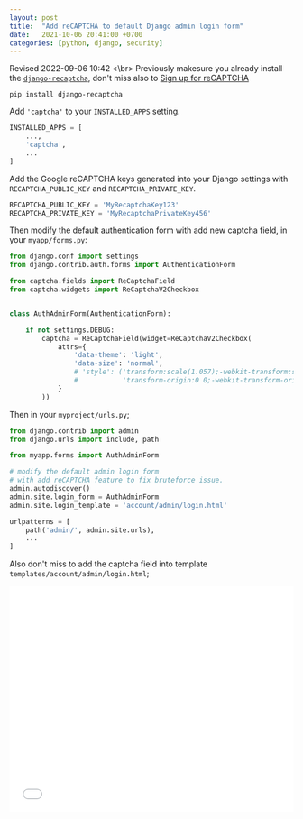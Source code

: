 ```yaml
---
layout: post
title:  "Add reCAPTCHA to default Django admin login form"
date:   2021-10-06 20:41:00 +0700
categories: [python, django, security]
---
```


Revised 2022-09-06 10:42 <\br>
Previously makesure you already install the [`django-recaptcha`](https://pypi.org/project/django-recaptcha/),
don't miss also to [Sign up for reCAPTCHA](https://www.google.com/recaptcha/about/)

```
pip install django-recaptcha
```

Add `'captcha'` to your `INSTALLED_APPS` setting.

```python
INSTALLED_APPS = [
    ...,
    'captcha',
    ...
]
```

Add the Google reCAPTCHA keys generated into your Django settings with `RECAPTCHA_PUBLIC_KEY` and `RECAPTCHA_PRIVATE_KEY`.

```python
RECAPTCHA_PUBLIC_KEY = 'MyRecaptchaKey123'
RECAPTCHA_PRIVATE_KEY = 'MyRecaptchaPrivateKey456'
```

Then modify the default authentication form with add new captcha field, in your `myapp/forms.py`:

```python
from django.conf import settings
from django.contrib.auth.forms import AuthenticationForm

from captcha.fields import ReCaptchaField
from captcha.widgets import ReCaptchaV2Checkbox


class AuthAdminForm(AuthenticationForm):

    if not settings.DEBUG:
        captcha = ReCaptchaField(widget=ReCaptchaV2Checkbox(
            attrs={
                'data-theme': 'light',
                'data-size': 'normal',
                # 'style': ('transform:scale(1.057);-webkit-transform:scale(1.057);'
                #           'transform-origin:0 0;-webkit-transform-origin:0 0;')
            }
        ))
```

Then in your `myproject/urls.py`;


```python
from django.contrib import admin
from django.urls import include, path

from myapp.forms import AuthAdminForm

# modify the default admin login form
# with add reCAPTCHA feature to fix bruteforce issue.
admin.autodiscover()
admin.site.login_form = AuthAdminForm
admin.site.login_template = 'account/admin/login.html'

urlpatterns = [
    path('admin/', admin.site.urls),
    ...
]
```

Also don't miss to add the captcha field into template `templates/account/admin/login.html`;

<iframe width="100%" height="400" src="//jsfiddle.net/agaust/ja21bugn/2/embedded/html/dark/" allowfullscreen="allowfullscreen" allowpaymentrequest frameborder="0"></iframe>
